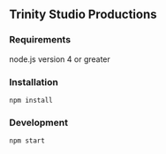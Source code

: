 ## Trinity Studio Productions

### Requirements

node.js version 4 or greater

### Installation

`npm install`

### Development

`npm start`
